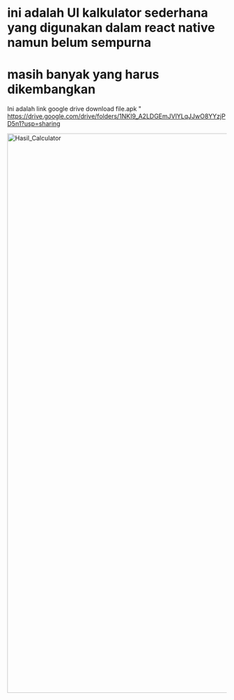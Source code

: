 # ini adalah UI kalkulator sederhana yang digunakan dalam react native namun belum sempurna
# masih banyak yang harus dikembangkan

Ini adalah link google drive download file.apk " https://drive.google.com/drive/folders/1NKI9_A2LDGEmJVlYLqJJwO8YYzjPD5n1?usp=sharing

<img width="1280" alt="Hasil_Calculator" src="https://user-images.githubusercontent.com/25759353/171994679-95540429-a97e-4575-ba28-914ab10f4208.png">
